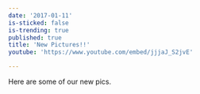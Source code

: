 ```yaml
---
date: '2017-01-11'
is-sticked: false
is-trending: true
published: true
title: 'New Pictures!!'
youtube: 'https://www.youtube.com/embed/jjjaJ_S2jvE'

---
```

Here are some of our new pics.